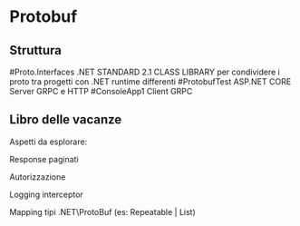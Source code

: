 # Protobuf
## Struttura

#Proto.Interfaces .NET STANDARD 2.1 CLASS LIBRARY per condividere i proto tra progetti con .NET runtime differenti
#ProtobufTest ASP.NET CORE Server GRPC e HTTP
#ConsoleApp1 Client GRPC

## Libro delle vacanze

Aspetti da esplorare:

Response paginati

Autorizzazione

Logging interceptor

Mapping tipi .NET\ProtoBuf (es: Repeatable<T> | List<T>)
